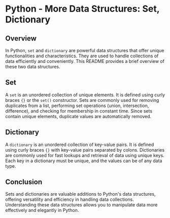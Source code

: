 # Python - More Data Structures: Set, Dictionary

## Overview

In Python, `set` and `dictionary` are powerful data structures that offer unique functionalities and characteristics. They are used to handle collections of data efficiently and conveniently. This README provides a brief overview of these two data structures.

## Set

A `set` is an unordered collection of unique elements. It is defined using curly braces `{}` or the `set()` constructor. Sets are commonly used for removing duplicates from a list, performing set operations (union, intersection, difference), and checking for membership in constant time. Since sets contain unique elements, duplicate values are automatically removed.

## Dictionary

A `dictionary` is an unordered collection of key-value pairs. It is defined using curly braces `{}` with key-value pairs separated by colons. Dictionaries are commonly used for fast lookups and retrieval of data using unique keys. Each key in a dictionary must be unique, and the values can be of any data type.


## Conclusion

Sets and dictionaries are valuable additions to Python's data structures, offering versatility and efficiency in handling data collections. Understanding these data structures allows you to manipulate data more effectively and elegantly in Python.